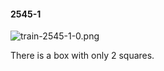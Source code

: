 #### 2545-1
![train-2545-1-0.png](https://github.com/lil-lab/nlvr/raw/master/nlvr/train/images/45/train-2545-1-0.png "train-2545-1-0.png")

There is a box with only 2 squares.